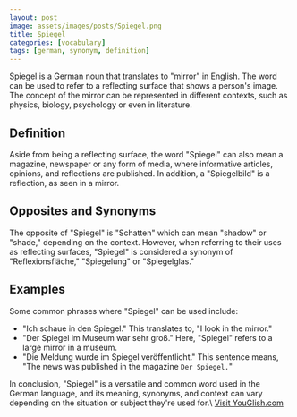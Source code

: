 ```yaml
---
layout: post
image: assets/images/posts/Spiegel.png
title: Spiegel
categories: [vocabulary]
tags: [german, synonym, definition]
---
```


Spiegel is a German noun that translates to "mirror" in English. The word can be used to refer to a reflecting surface that shows a person's image. The concept of the mirror can be represented in different contexts, such as physics, biology, psychology or even in literature.

## Definition

Aside from being a reflecting surface, the word "Spiegel" can also mean a magazine, newspaper or any form of media, where informative articles, opinions, and reflections are published. In addition, a "Spiegelbild" is a reflection, as seen in a mirror.

## Opposites and Synonyms

The opposite of "Spiegel" is "Schatten" which can mean "shadow" or "shade," depending on the context. However, when referring to their uses as reflecting surfaces, "Spiegel" is considered a synonym of "Reflexionsfläche," "Spiegelung" or "Spiegelglas." 

## Examples

Some common phrases where "Spiegel" can be used include: 

- "Ich schaue in den Spiegel." This translates to, "I look in the mirror."
- "Der Spiegel im Museum war sehr groß." Here, "Spiegel" refers to a large mirror in a museum. 
- "Die Meldung wurde im Spiegel veröffentlicht." This sentence means, "The news was published in the magazine `Der Spiegel.`"

In conclusion, "Spiegel" is a versatile and common word used in the German language, and its meaning, synonyms, and context can vary depending on the situation or subject they're used for.\ <a id="yg-widget-0" class="youglish-widget" data-query="Spiegel" data-lang="german" data-components="8412" data-auto-start="0" data-bkg-color="theme_light" data-title="How%20to%20pronounce%20Spiegel%20in%20German"  rel="nofollow" href="https://youglish.com">Visit YouGlish.com</a><script async src="https://youglish.com/public/emb/widget.js" charset="utf-8"></script>